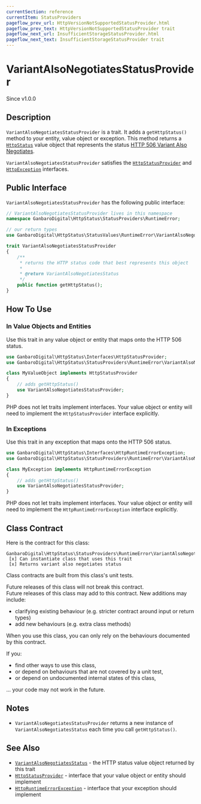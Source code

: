 ```yaml
---
currentSection: reference
currentItem: StatusProviders
pageflow_prev_url: HttpVersionNotSupportedStatusProvider.html
pageflow_prev_text: HttpVersionNotSupportedStatusProvider trait
pageflow_next_url: InsufficientStorageStatusProvider.html
pageflow_next_text: InsufficientStorageStatusProvider trait
---
```


# VariantAlsoNegotiatesStatusProvider

<div class="callout info">
Since v1.0.0
</div>

## Description

`VariantAlsoNegotiatesStatusProvider` is a trait. It adds a `getHttpStatus()` method to your entity, value object or exception. This method returns a [`HttpStatus`](../Interfaces/HttpStatus.html) value object that represents the status [HTTP 506 Variant Also Negotiates](../StatusValues/VariantAlsoNegotiatesStatus.html).

`VariantAlsoNegotiatesStatusProvider` satisfies the [`HttpStatusProvider`](../Interfaces/HttpStatusProvider.html) and [`HttpException`](../Interfaces/HttpException) interfaces.

## Public Interface

`VariantAlsoNegotiatesStatusProvider` has the following public interface:

```php
// VariantAlsoNegotiatesStatusProvider lives in this namespace
namespace GanbaroDigital\HttpStatus\StatusProviders\RuntimeError;

// our return types
use GanbaroDigital\HttpStatus\StatusValues\RuntimeError\VariantAlsoNegotiatesStatus;

trait VariantAlsoNegotiatesStatusProvider
{
    /**
     * returns the HTTP status code that best represents this object
     *
     * @return VariantAlsoNegotiatesStatus
     */
    public function getHttpStatus();
}
```

## How To Use

### In Value Objects and Entities

Use this trait in any value object or entity that maps onto the HTTP 506 status.

```php
use GanbaroDigital\HttpStatus\Interfaces\HttpStatusProvider;
use GanbaroDigital\HttpStatus\StatusProviders\RuntimeError\VariantAlsoNegotiatesStatusProvider;

class MyValueObject implements HttpStatusProvider
{
    // adds getHttpStatus()
    use VariantAlsoNegotiatesStatusProvider;
}
```

PHP does not let traits implement interfaces. Your value object or entity will need to implement the `HttpStatusProvider` interface explicitly.

### In Exceptions

Use this trait in any exception that maps onto the HTTP 506 status.

```php
use GanbaroDigital\HttpStatus\Interfaces\HttpRuntimeErrorException;
use GanbaroDigital\HttpStatus\StatusProviders\RuntimeError\VariantAlsoNegotiatesStatusProvider;

class MyException implements HttpRuntimeErrorException
{
    // adds getHttpStatus()
    use VariantAlsoNegotiatesStatusProvider;
}
```

PHP does not let traits implement interfaces. Your value object or entity will need to implement the `HttpRuntimeErrorException` interface explicitly.

## Class Contract

Here is the contract for this class:

    GanbaroDigital\HttpStatus\StatusProviders\RuntimeError\VariantAlsoNegotiatesStatusProvider
     [x] Can instantiate class that uses this trait
     [x] Returns variant also negotiates status

Class contracts are built from this class's unit tests.

<div class="callout success">
Future releases of this class will not break this contract.
</div>

<div class="callout info" markdown="1">
Future releases of this class may add to this contract. New additions may include:

* clarifying existing behaviour (e.g. stricter contract around input or return types)
* add new behaviours (e.g. extra class methods)
</div>

<div class="callout warning" markdown="1">
When you use this class, you can only rely on the behaviours documented by this contract.

If you:

* find other ways to use this class,
* or depend on behaviours that are not covered by a unit test,
* or depend on undocumented internal states of this class,

... your code may not work in the future.
</div>

## Notes

* `VariantAlsoNegotiatesStatusProvider` returns a new instance of `VariantAlsoNegotiatesStatus` each time you call `getHttpStatus()`.

## See Also

* [`VariantAlsoNegotiatesStatus`](../StatusValues/VariantAlsoNegotiatesStatus.html) - the HTTP status value object returned by this trait
* [`HttpStatusProvider`](../Interfaces/HttpStatusProvider.html) - interface that your value object or entity should implement
* [`HttpRuntimeErrorException`](../Interfaces/HttpRuntimeErrorException.html) - interface that your exception should implement
